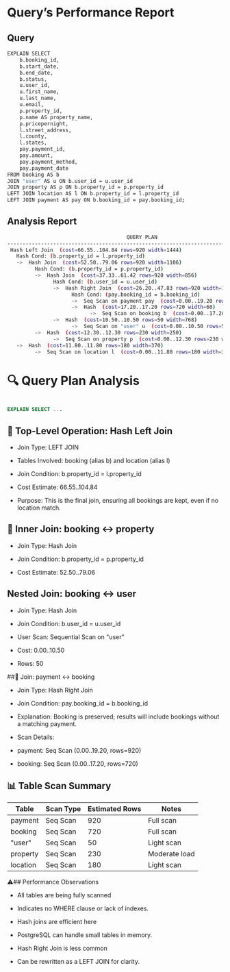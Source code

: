
# Query’s Performance Report

## Query

```Bash
EXPLAIN SELECT
    b.booking_id,
    b.start_date,
    b.end_date,
    b.status,
    u.user_id,
    u.first_name,
    u.last_name,
    u.email,
    p.property_id,
    p.name AS property_name,
    p.pricepernight,
    l.street_address,
    l.county,
    l.states,
    pay.payment_id,
    pay.amount,
    pay.payment_method,
    pay.payment_date
FROM booking AS b
JOIN "user" AS u ON b.user_id = u.user_id
JOIN property AS p ON b.property_id = p.property_id
LEFT JOIN location AS l ON b.property_id = l.property_id
LEFT JOIN payment AS pay ON b.booking_id = pay.booking_id;
```

## Analysis Report

```Bash
                                       QUERY PLAN                                         
-------------------------------------------------------------------------------------------
 Hash Left Join  (cost=66.55..104.84 rows=920 width=1444)
   Hash Cond: (b.property_id = l.property_id)
   ->  Hash Join  (cost=52.50..79.06 rows=920 width=1106)
         Hash Cond: (b.property_id = p.property_id)
         ->  Hash Join  (cost=37.33..61.42 rows=920 width=856)
               Hash Cond: (b.user_id = u.user_id)
               ->  Hash Right Join  (cost=26.20..47.83 rows=920 width=104)
                     Hash Cond: (pay.booking_id = b.booking_id)
                     ->  Seq Scan on payment pay  (cost=0.00..19.20 rows=920 width=60)
                     ->  Hash  (cost=17.20..17.20 rows=720 width=60)
                           ->  Seq Scan on booking b  (cost=0.00..17.20 rows=720 width=60)
               ->  Hash  (cost=10.50..10.50 rows=50 width=768)
                     ->  Seq Scan on "user" u  (cost=0.00..10.50 rows=50 width=768)
         ->  Hash  (cost=12.30..12.30 rows=230 width=250)
               ->  Seq Scan on property p  (cost=0.00..12.30 rows=230 width=250)
   ->  Hash  (cost=11.80..11.80 rows=180 width=370)
         ->  Seq Scan on location l  (cost=0.00..11.80 rows=180 width=37)
```

# 🔍 Query Plan Analysis

```sql

EXPLAIN SELECT ...
```

## 🔸 Top-Level Operation: Hash Left Join
- Join Type: LEFT JOIN

- Tables Involved: booking (alias b) and location (alias l)

- Join Condition: b.property_id = l.property_id

- Cost Estimate: 66.55..104.84

- Purpose: This is the final join, ensuring all bookings are kept, even if no location match.

## 🔸 Inner Join: booking ↔ property
- Join Type: Hash Join

- Join Condition: b.property_id = p.property_id

- Cost Estimate: 52.50..79.06

## Nested Join: booking ↔ user
- Join Type: Hash Join

- Join Condition: b.user_id = u.user_id

- User Scan: Sequential Scan on "user"

- Cost: 0.00..10.50

- Rows: 50

##🔸 Join: payment ↔ booking
- Join Type: Hash Right Join

- Join Condition: pay.booking_id = b.booking_id

- Explanation: Booking is preserved; results will include bookings without a matching payment.

- Scan Details:

- payment: Seq Scan (0.00..19.20, rows=920)

- booking: Seq Scan (0.00..17.20, rows=720)

## 📊 Table Scan Summary
|Table	|Scan Type	|Estimated Rows|	Notes|
|-------|---------------|---------------|-------------|
|payment|	Seq Scan|	920	|Full scan|
|booking|	Seq Scan|	720	|Full scan|
|"user"|	Seq Scan|	50	|Light scan|
|property|	Seq Scan|	230	|Moderate load|
|location|	Seq Scan|	180	|Light scan|

⚠️##   Performance Observations
- All tables are being fully scanned

- Indicates no WHERE clause or lack of indexes.

- Hash joins are efficient here

- PostgreSQL can handle small tables in memory.

- Hash Right Join is less common

- Can be rewritten as a LEFT JOIN for clarity.

